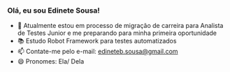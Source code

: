 ### Olá, eu sou Edinete Sousa!

- 🔭 Atualmente estou em processo de migração de carreira para Analista de Testes Junior e me preparando para minha primeira oportunidade
- 📚 Estudo Robot Framework para testes automatizados
- 📫 Contate-me pelo e-mail: edineteb.sousa@gmail.com
- 😄 Pronomes: Ela/ Dela
